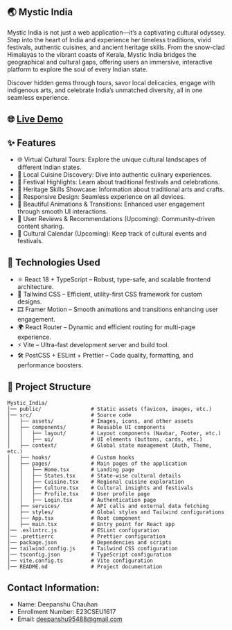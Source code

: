 ## 🌏 **Mystic India**

Mystic India is not just a web application—it’s a captivating cultural odyssey. Step into the heart of India and experience her timeless traditions, vivid festivals, authentic cuisines, and ancient heritage skills. From the snow-clad Himalayas to the vibrant coasts of Kerala, Mystic India bridges the geographical and cultural gaps, offering users an immersive, interactive platform to explore the soul of every Indian state.

Discover hidden gems through tours, savor local delicacies, engage with indigenous arts, and celebrate India’s unmatched diversity, all in one seamless experience.

## 🌐  [Live Demo](https://mystic-india.netlify.app/)

## ✨ Features

- 🌐 Virtual Cultural Tours: Explore the unique cultural landscapes of different Indian states.
- 🍛 Local Cuisine Discovery: Dive into authentic culinary experiences.
-	🎉 Festival Highlights: Learn about traditional festivals and celebrations.
-	🏺 Heritage Skills Showcase: Information about traditional arts and crafts.
-	📱 Responsive Design: Seamless experience on all devices.
-	🎨 Beautiful Animations & Transitions: Enhanced user engagement through smooth UI interactions.
-	📝 User Reviews & Recommendations (Upcoming): Community-driven content sharing.
-	📅 Cultural Calendar (Upcoming): Keep track of cultural events and festivals.



## 🚀 Technologies Used
- ⚛️ React 18 + TypeScript – Robust, type-safe, and scalable frontend architecture.
- 🎨 Tailwind CSS – Efficient, utility-first CSS framework for custom designs.
- 🎞️ Framer Motion – Smooth animations and transitions enhancing user engagement.
- 🌍 React Router – Dynamic and efficient routing for multi-page experience.
- ⚡ Vite – Ultra-fast development server and build tool.
- 🛠️ PostCSS + ESLint + Prettier – Code quality, formatting, and performance boosters.


## 🎯 Project Structure

```
Mystic_India/  
│── public/                # Static assets (favicon, images, etc.)  
│── src/                   # Source code  
│   ├── assets/            # Images, icons, and other assets  
│   ├── components/        # Reusable UI components  
│   │   ├── layout/        # Layout components (Navbar, Footer, etc.)  
│   │   ├── ui/            # UI elements (buttons, cards, etc.)  
│   ├── context/           # Global state management (Auth, Theme, etc.)  
│   ├── hooks/             # Custom hooks  
│   ├── pages/             # Main pages of the application  
│   │   ├── Home.tsx       # Landing page  
│   │   ├── States.tsx     # State-wise cultural details  
│   │   ├── Cuisine.tsx    # Regional cuisine exploration  
│   │   ├── Culture.tsx    # Cultural insights and festivals  
│   │   ├── Profile.tsx    # User profile page  
│   │   ├── Login.tsx      # Authentication page  
│   ├── services/          # API calls and external data fetching  
│   ├── styles/            # Global styles and Tailwind configurations  
│   ├── App.tsx            # Root component  
│   ├── main.tsx           # Entry point for React app  
│── .eslintrc.js           # ESLint configuration  
│── .prettierrc            # Prettier configuration  
│── package.json           # Dependencies and scripts  
│── tailwind.config.js     # Tailwind CSS configuration  
│── tsconfig.json          # TypeScript configuration  
│── vite.config.ts         # Vite configuration  
│── README.md              # Project documentation

```


## Contact Information:
- Name: Deepanshu Chauhan
- Enrollment Number: E23CSEU1617
- Email: deepanshu95488@gmail.com



